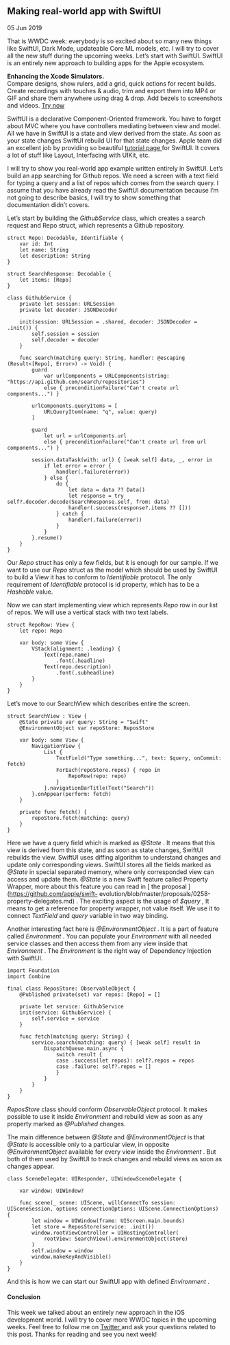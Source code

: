 ##  Making real-world app with SwiftUI

05 Jun 2019

That is WWDC week: everybody is so excited about so many new things like
SwiftUI, Dark Mode, updateable Core ML models, etc. I will try to cover all
the new stuff during the upcoming weeks. Let’s start with SwiftUI. SwiftUI is
an entirely new approach to building apps for the Apple ecosystem.

**Enhancing the Xcode Simulators.**  
Compare designs, show rulers, add a grid, quick actions for recent builds.
Create recordings with touches & audio, trim and export them into MP4 or GIF
and share them anywhere using drag & drop. Add bezels to screenshots and
videos. [ Try now ](https://gumroad.com/a/931293139/ftvbh)

SwiftUI is a declarative Component-Oriented framework. You have to forget
about MVC where you have controllers mediating between view and model. All we
have in SwiftUI is a state and view derived from the state. As soon as your
state changes SwiftUI rebuild UI for that state changes. Apple team did an
excellent job by providing so beautiful [ tutorial page
](https://developer.apple.com/tutorials/swiftui/) for SwiftUI. It covers a lot
of stuff like Layout, Interfacing with UIKit, etc.

I will try to show you real-world app example written entirely in SwiftUI.
Let’s build an app searching for Github repos. We need a screen with a text
field for typing a query and a list of repos which comes from the search
query. I assume that you have already read the SwiftUI documentation because
I’m not going to describe basics, I will try to show something that
documentation didn’t covers.

Let’s start by building the _GithubService_ class, which creates a search
request and Repo struct, which represents a Github repository.

    
    
    struct Repo: Decodable, Identifiable {
        var id: Int
        let name: String
        let description: String
    }
    
    struct SearchResponse: Decodable {
        let items: [Repo]
    }
    
    class GithubService {
        private let session: URLSession
        private let decoder: JSONDecoder
    
        init(session: URLSession = .shared, decoder: JSONDecoder = .init()) {
            self.session = session
            self.decoder = decoder
        }
    
        func search(matching query: String, handler: @escaping (Result<[Repo], Error>) -> Void) {
            guard
                var urlComponents = URLComponents(string: "https://api.github.com/search/repositories")
                else { preconditionFailure("Can't create url components...") }
    
            urlComponents.queryItems = [
                URLQueryItem(name: "q", value: query)
            ]
    
            guard
                let url = urlComponents.url
                else { preconditionFailure("Can't create url from url components...") }
    
            session.dataTask(with: url) { [weak self] data, _, error in
                if let error = error {
                    handler(.failure(error))
                } else {
                    do {
                        let data = data ?? Data()
                        let response = try self?.decoder.decode(SearchResponse.self, from: data)
                        handler(.success(response?.items ?? []))
                    } catch {
                        handler(.failure(error))
                    }
                }
            }.resume()
        }
    }
    

Our _Repo_ struct has only a few fields, but it is enough for our sample. If
we want to use our _Repo_ struct as the model which should be used by SwiftUI
to build a View it has to conform to _Identifiable_ protocol. The only
requirement of _Identifiable_ protocol is id property, which has to be a
_Hashable_ value.

Now we can start implementing view which represents _Repo_ row in our list of
repos. We will use a vertical stack with two text labels.

    
    
    struct RepoRow: View {
        let repo: Repo
    
        var body: some View {
            VStack(alignment: .leading) {
                Text(repo.name)
                    .font(.headline)
                Text(repo.description)
                    .font(.subheadline)
            }
        }
    }
    

Let’s move to our SearchView which describes entire the screen.

    
    
    struct SearchView : View {
        @State private var query: String = "Swift"
        @EnvironmentObject var repoStore: ReposStore
    
        var body: some View {
            NavigationView {
                List {
                    TextField("Type something...", text: $query, onCommit: fetch)
                    ForEach(repoStore.repos) { repo in
                        RepoRow(repo: repo)
                    }
                }.navigationBarTitle(Text("Search"))
            }.onAppear(perform: fetch)
        }
    
        private func fetch() {
            repoStore.fetch(matching: query)
        }
    }
    

Here we have a query field which is marked as _@State_ . It means that this
view is derived from this state, and as soon as state changes, SwiftUI
rebuilds the view. SwiftUI uses diffing algorithm to understand changes and
update only corresponding views. SwiftUI stores all the fields marked as
_@State_ in special separated memory, where only corresponded view can access
and update them. _@State_ is a new Swift feature called Property Wrapper, more
about this feature you can read in [ the proposal
](https://github.com/apple/swift-
evolution/blob/master/proposals/0258-property-delegates.md) . The exciting
aspect is the usage of _$query_ , It means to get a reference for property
wrapper, not value itself. We use it to connect _TextField_ and _query_
variable in two way binding.

Another interesting fact here is _@EnvironmentObject_ . It is a part of
feature called _Environment_ . You can populate your _Environment_ with all
needed service classes and then access them from any view inside that
_Environment_ . The _Environment_ is the right way of Dependency Injection
with SwiftUI.

    
    
    import Foundation
    import Combine
    
    final class ReposStore: ObservableObject {
        @Published private(set) var repos: [Repo] = []
    
        private let service: GithubService
        init(service: GithubService) {
            self.service = service
        }
    
        func fetch(matching query: String) {
            service.search(matching: query) { [weak self] result in
                DispatchQueue.main.async {
                    switch result {
                    case .success(let repos): self?.repos = repos
                    case .failure: self?.repos = []
                    }
                }
            }
        }
    }
    

_ReposStore_ class should conform _ObservableObject_ protocol. It makes
possible to use it inside _Environment_ and rebuild view as soon as any
property marked as _@Published_ changes.

The main difference between _@State_ and _@EnvironmentObject_ is that _@State_
is accessible only to a particular view, in opposite _@EnvironmentObject_
available for every view inside the _Environment_ . But both of them used by
SwiftUI to track changes and rebuild views as soon as changes appear.

    
    
    class SceneDelegate: UIResponder, UIWindowSceneDelegate {
    
        var window: UIWindow?
    
        func scene(_ scene: UIScene, willConnectTo session: UISceneSession, options connectionOptions: UIScene.ConnectionOptions) {
            let window = UIWindow(frame: UIScreen.main.bounds)
            let store = ReposStore(service: .init())
            window.rootViewController = UIHostingController(
                rootView: SearchView().environmentObject(store)
            )
            self.window = window
            window.makeKeyAndVisible()
        }
    }
    

And this is how we can start our SwiftUI app with defined _Environment_ .

####  Conclusion

This week we talked about an entirely new approach in the iOS development
world. I will try to cover more WWDC topics in the upcoming weeks. Feel free
to follow me on [ Twitter ](https://twitter.com/mecid) and ask your questions
related to this post. Thanks for reading and see you next week!

